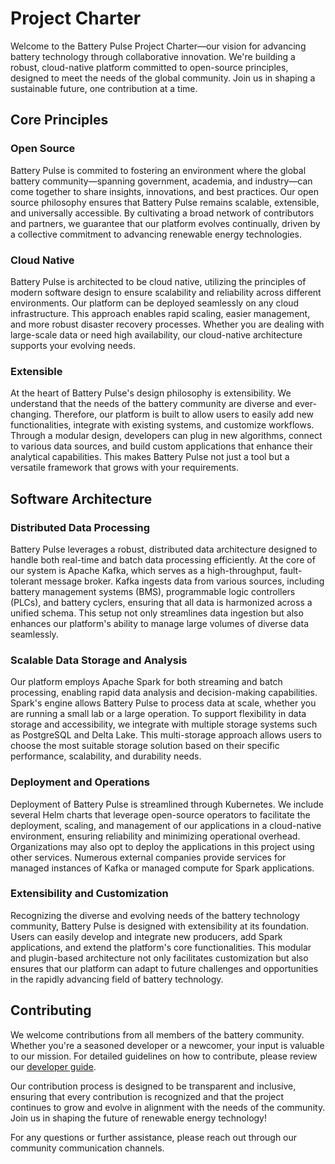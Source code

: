 # Project Charter

Welcome to the Battery Pulse Project Charter—our vision for advancing battery technology through collaborative innovation. We're building a robust, cloud-native platform committed to open-source principles, designed to meet the needs of the global community. Join us in shaping a sustainable future, one contribution at a time.

## Core Principles

### Open Source

Battery Pulse is commited to fostering an environment where the global battery community—spanning government, academia, and industry—can come together to share insights, innovations, and best practices. Our open source philosophy ensures that Battery Pulse remains scalable, extensible, and universally accessible. By cultivating a broad network of contributors and partners, we guarantee that our platform evolves continually, driven by a collective commitment to advancing renewable energy technologies.

### Cloud Native

Battery Pulse is architected to be cloud native, utilizing the principles of modern software design to ensure scalability and reliability across different environments. Our platform can be deployed seamlessly on any cloud infrastructure. This approach enables rapid scaling, easier management, and more robust disaster recovery processes. Whether you are dealing with large-scale data or need high availability, our cloud-native architecture supports your evolving needs.

### Extensible

At the heart of Battery Pulse's design philosophy is extensibility. We understand that the needs of the battery community are diverse and ever-changing. Therefore, our platform is built to allow users to easily add new functionalities, integrate with existing systems, and customize workflows. Through a modular design, developers can plug in new algorithms, connect to various data sources, and build custom applications that enhance their analytical capabilities. This makes Battery Pulse not just a tool but a versatile framework that grows with your requirements.

## Software Architecture

### Distributed Data Processing
Battery Pulse leverages a robust, distributed data architecture designed to handle both real-time and batch data processing efficiently. At the core of our system is Apache Kafka, which serves as a high-throughput, fault-tolerant message broker. Kafka ingests data from various sources, including battery management systems (BMS), programmable logic controllers (PLCs), and battery cyclers, ensuring that all data is harmonized across a unified schema. This setup not only streamlines data ingestion but also enhances our platform's ability to manage large volumes of diverse data seamlessly.

### Scalable Data Storage and Analysis
Our platform employs Apache Spark for both streaming and batch processing, enabling rapid data analysis and decision-making capabilities. Spark's engine allows Battery Pulse to process data at scale, whether you are running a small lab or a large operation. To support flexibility in data storage and accessibility, we integrate with multiple storage systems such as PostgreSQL and Delta Lake. This multi-storage approach allows users to choose the most suitable storage solution based on their specific performance, scalability, and durability needs.

### Deployment and Operations
Deployment of Battery Pulse is streamlined through Kubernetes. We include several Helm charts that leverage open-source operators to facilitate the deployment, scaling, and management of our applications in a cloud-native environment, ensuring reliability and minimizing operational overhead. Organizations may also opt to deploy the applications in this project using other services. Numerous external companies provide services for managed instances of Kafka or managed compute for Spark applications.

### Extensibility and Customization
Recognizing the diverse and evolving needs of the battery technology community, Battery Pulse is designed with extensibility at its foundation. Users can easily develop and integrate new producers, add Spark applications, and extend the platform's core functionalities. This modular and plugin-based architecture not only facilitates customization but also ensures that our platform can adapt to future challenges and opportunities in the rapidly advancing field of battery technology.

## Contributing

We welcome contributions from all members of the battery community. Whether you're a seasoned developer or a newcomer, your input is valuable to our mission. For detailed guidelines on how to contribute, please review our [developer guide](https://github.com/battery-pulse/developer-guide).

Our contribution process is designed to be transparent and inclusive, ensuring that every contribution is recognized and that the project continues to grow and evolve in alignment with the needs of the community. Join us in shaping the future of renewable energy technology!

For any questions or further assistance, please reach out through our community communication channels.
